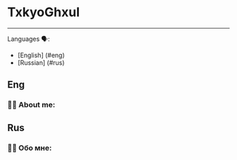 
# TxkyoGhxul

---

Languages 🗣️:
  - [English] (#eng)
  - [Russian] (#rus)

## Eng
### :man_technologist: About me:

## Rus
### :man_technologist: Обо мне:
